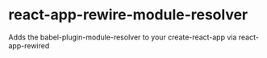 # react-app-rewire-module-resolver
Adds the babel-plugin-module-resolver to your create-react-app via react-app-rewired
